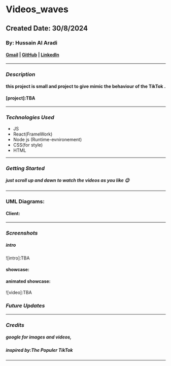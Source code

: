 # Videos_waves

## Created Date: 30/8/2024

### By: Hussain Al Aradi

#### [Gmail](hussainaradi.ha@gmail.com) | [GitHub](https://github.com/HussainALAradi5) | [LinkedIn](https://www.linkedin.com/in/hussainalaradi/)

---

### **_Description_**

#### this project is small and project to give mimic the behaviour of the TikTok .

#### [project]:TBA

---

### **_Technologies Used_**

- JS
- React(FrameWork)
- Node js (Runtime-evnironement)
- CSS(for style)
- HTML

---

### **_Getting Started_**

##### just scroll up and dawn to watch the videos as you like 😉

---

### UML Diagrams:

#### Client:

---

### **_Screenshots_**

##### intro

![intro]:TBA

#### showcase:

#### animated showcase:

![video]:TBA

### **_Future Updates_**

---

### **_Credits_**

##### google for images and videos,

##### inspired by:The Populer TikTok

---
